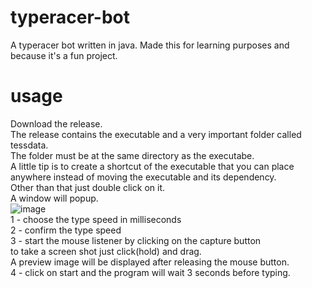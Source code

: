 # typeracer-bot
A typeracer bot written in java. Made this for learning purposes and because it's a fun project.
# usage
Download the release. <br>
The release contains the executable and a very important folder called tessdata.<br>
The folder must be at the same directory as the executabe.<br>
A little tip is to create a shortcut of the executable that you can place anywhere instead of moving the executable and its dependency.<br>
Other than that just double click on it.<br>
A window will popup. <br>
![image](https://github.com/WildSource/typeracer-bot/assets/62212250/4947e0d2-ca27-4e02-a084-d6a5735b2266) <br>
1 - choose the type speed in milliseconds<br>
2 - confirm the type speed<br>
3 - start the mouse listener by clicking on the capture button<br>
to take a screen shot just click(hold) and drag.<br>
A preview image will be displayed after releasing the mouse button.<br>
4 - click on start and the program will wait 3 seconds before typing.<br>
